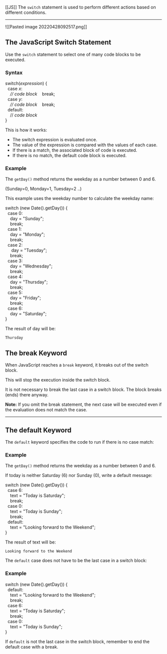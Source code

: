 [[JS]]
The `switch` statement is used to perform different actions based on different conditions.

---
![[Pasted image 20220428092517.png]]


## The JavaScript Switch Statement

Use the `switch` statement to select one of many code blocks to be executed.

### Syntax

switch(_expression_) {  
  case _x_:  
    _// code block_    break;  
  case _y_:  
    _// code block_    break;  
  default:  
    // _code block_  
}

This is how it works:

-   The switch expression is evaluated once.
-   The value of the expression is compared with the values of each case.
-   If there is a match, the associated block of code is executed.
-   If there is no match, the default code block is executed.

### Example

The `getDay()` method returns the weekday as a number between 0 and 6.

(Sunday=0, Monday=1, Tuesday=2 ..)

This example uses the weekday number to calculate the weekday name:

switch (new Date().getDay()) {  
  case 0:  
    day = "Sunday";  
    break;  
  case 1:  
    day = "Monday";  
    break;  
  case 2:  
     day = "Tuesday";  
    break;  
  case 3:  
    day = "Wednesday";  
    break;  
  case 4:  
    day = "Thursday";  
    break;  
  case 5:  
    day = "Friday";  
    break;  
  case 6:  
    day = "Saturday";  
}

The result of day will be:

`Thursday`



## The break Keyword

When JavaScript reaches a `break` keyword, it breaks out of the switch block.

This will stop the execution inside the switch block.

It is not necessary to break the last case in a switch block. The block breaks (ends) there anyway.

**Note:** If you omit the break statement, the next case will be executed even if the evaluation does not match the case.

---

## The default Keyword

The `default` keyword specifies the code to run if there is no case match:

### Example

The `getDay()` method returns the weekday as a number between 0 and 6.

If today is neither Saturday (6) nor Sunday (0), write a default message:

switch (new Date().getDay()) {  
  case 6:  
    text = "Today is Saturday";  
    break;  
  case 0:  
    text = "Today is Sunday";  
    break;  
  default:  
    text = "Looking forward to the Weekend";  
}

The result of text will be:

`Looking forward to the Weekend`

The `default` case does not have to be the last case in a switch block:

### Example

switch (new Date().getDay()) {  
  default:  
    text = "Looking forward to the Weekend";  
    break;  
  case 6:  
    text = "Today is Saturday";  
    break;  
  case 0:  
    text = "Today is Sunday";  
}

If `default` is not the last case in the switch block, remember to end the default case with a break.